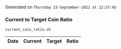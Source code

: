Generated on `Thursday 23-September-2021 at 22:57:45`

### Current to Target Coin Ratio
`current_coin_ratio.sh`

Date|Current|Target|Ratio
---|---|---|---
